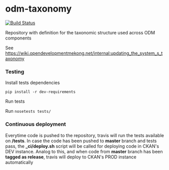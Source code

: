 # odm-taxonomy

[![Build Status](https://travis-ci.org/OpenDevelopmentMekong/odm-taxonomy.svg?branch=master)](https://travis-ci.org/OpenDevelopmentMekong/odm-taxonomy)

Repository with definition for the taxonomic structure used across ODM components

See https://wiki.opendevelopmentmekong.net/internal:updating_the_system_s_taxonomy

### Testing

Install tests dependencies

```
pip install -r dev-requirements
```

Run tests

Run ```nosetests tests/```

### Continuous deployment

Everytime code is pushed to the repository, travis will run the tests available on **/tests**. In case the code has been pushed to **master** branch and tests pass, the **_ci/deploy.sh** script will be called for deploying code in CKAN's DEV instance. Analog to this, and when code from **master** branch has been **tagged as release**, travis will deploy to CKAN's PROD instance automatically
